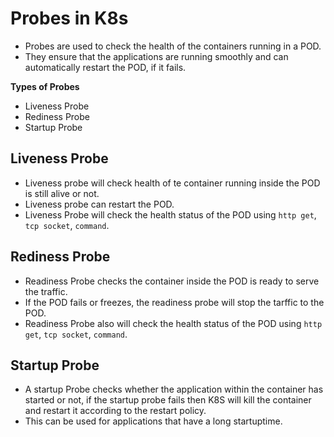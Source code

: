 # Probes in K8s
- Probes are used to check the health of the containers running in a POD.
- They ensure that the applications are running smoothly and can automatically restart the POD, if it fails.

**Types of Probes**
- Liveness Probe
- Rediness Probe
- Startup Probe

## Liveness Probe
- Liveness probe will check health of te container running inside the POD is still alive or not.
- Liveness probe can restart the POD.
- Liveness Probe will check the health status of the POD using `http get`, `tcp socket`, `command`.

## Rediness Probe
- Readiness Probe checks the container inside the POD is ready to serve the traffic.
- If the POD fails or freezes, the readiness probe will stop the tarffic to the POD.
- Readiness Probe also will check the health status of the POD using `http get`, `tcp socket`, `command`.

## Startup Probe
- A startup Probe checks whether the application within the container has started or not, if the startup probe fails then K8S will kill the container and restart it according to the restart policy.
- This can be used for applications that have a long startuptime. 
